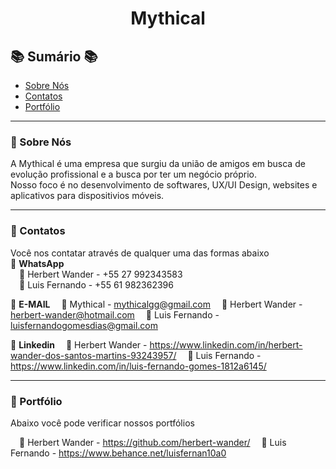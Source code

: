 # <p align="center">Mythical</p>

## :books: Sumário :books:

- [Sobre Nós](#diamond_shape_with_a_dot_inside-Sobre-Nós)
- [Contatos](#diamond_shape_with_a_dot_inside-Contatos)
- [Portfólio](#diamond_shape_with_a_dot_inside-Portfólio)
_________________
### :diamond_shape_with_a_dot_inside: Sobre Nós
A Mythical é uma empresa que surgiu da união de amigos em busca de evolução profissional e a busca por ter um negócio próprio.<br>
Nosso foco é no desenvolvimento de softwares, UX/UI Design, websites e aplicativos para dispositivios móveis.<br>
_________________
### :diamond_shape_with_a_dot_inside: Contatos
Você nos contatar através de qualquer uma das formas abaixo<br>
:large_blue_diamond: **WhatsApp**  
&emsp;:bookmark: Herbert Wander - +55 27 992343583  
&emsp;:bookmark: Luis Fernando - +55 61 982362396  

:large_blue_diamond: **E-MAIL**
&emsp;:bookmark: Mythical - mythicalgg@gmail.com
&emsp;:bookmark: Herbert Wander - herbert-wander@hotmail.com
&emsp;:bookmark: Luis Fernando - luisfernandogomesdias@gmail.com

:large_blue_diamond: **Linkedin**
&emsp;:bookmark: Herbert Wander - https://www.linkedin.com/in/herbert-wander-dos-santos-martins-93243957/
&emsp;:bookmark: Luis Fernando - https://www.linkedin.com/in/luis-fernando-gomes-1812a6145/

_________________
### :diamond_shape_with_a_dot_inside: Portfólio
Abaixo você pode verificar nossos portfólios

&emsp;:bookmark: Herbert Wander - https://github.com/herbert-wander/
&emsp;:bookmark: Luis Fernando - https://www.behance.net/luisfernan10a0
